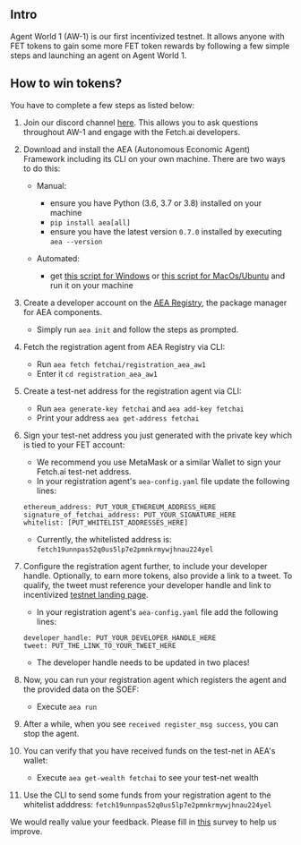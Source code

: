 
## Intro 

Agent World 1 (AW-1) is our first incentivized testnet. It allows anyone with FET tokens to gain some more FET token rewards by following a few simple steps and launching an agent on Agent World 1.

## How to win tokens?

You have to complete a few steps as listed below:

1. Join our discord channel [here](https://discord.gg/TdRhuE). This allows you to ask questions throughout AW-1 and engage with the Fetch.ai developers.

2. Download and install the AEA (Autonomous Economic Agent) Framework including its CLI on your own machine. There are two ways to do this:

	- Manual:
		- ensure you have Python (3.6, 3.7 or 3.8) installed on your machine
		- `pip install aea[all]`
		- ensure you have the latest version `0.7.0` installed by executing `aea --version`

	- Automated:
		- get [this script for Windows](https://github.com/fetchai/agents-aea/tree/master/scripts/install.ps1) or [this script for MacOs/Ubuntu](https://github.com/fetchai/agents-aea/tree/master/scripts/install.sh) and run it on your machine

3. Create a developer account on the [AEA Registry](https://aea-registry.fetch.ai), the package manager for AEA components.

	- Simply run `aea init` and follow the steps as prompted.

4. Fetch the registration agent from AEA Registry via CLI:

	- Run `aea fetch fetchai/registration_aea_aw1`
	- Enter it `cd registration_aea_aw1`

5. Create a test-net address for the registration agent via CLI:

	- Run `aea generate-key fetchai` and `aea add-key fetchai`
	- Print your address `aea get-address fetchai`

6. Sign your test-net address you just generated with the private key which is tied to your FET account:

	- We recommend you use MetaMask or a similar Wallet to sign your Fetch.ai test-net address.
	- In your registration agent's `aea-config.yaml` file update the following lines:

	```
	ethereum_address: PUT_YOUR_ETHEREUM_ADDRESS_HERE
	signature_of_fetchai_address: PUT_YOUR_SIGNATURE_HERE
	whitelist: [PUT_WHITELIST_ADDRESSES_HERE]
	```

	- Currently, the whitelisted address is: `fetch19unnpas52q0us5lp7e2pmnkrmywjhnau224yel`

7.  Configure the registration agent further, to include your developer handle. Optionally, to earn more tokens, also provide a link to a tweet. To qualify, the tweet must reference your developer handle and link to incentivized [testnet landing page](../i_nets/quickstart-aw1/).

	- In your registration agent's `aea-config.yaml` file add the following lines:

	```
	developer_handle: PUT_YOUR_DEVELOPER_HANDLE_HERE
	tweet: PUT_THE_LINK_TO_YOUR_TWEET_HERE
	```

	- The developer handle needs to be updated in two places!

8. Now, you can run your registration agent which registers the agent and the provided data on the SOEF:

	- Execute `aea run`

9. After a while, when you see `received register_msg success`, you can stop the agent.

10. You can verify that you have received funds on the test-net in AEA's wallet:

	- Execute `aea get-wealth fetchai` to see your test-net wealth

11. Use the CLI to send some funds from your registration agent to the whitelist adddress: `fetch19unnpas52q0us5lp7e2pmnkrmywjhnau224yel`

We would really value your feedback. Please fill in [this]() survey to help us improve.

